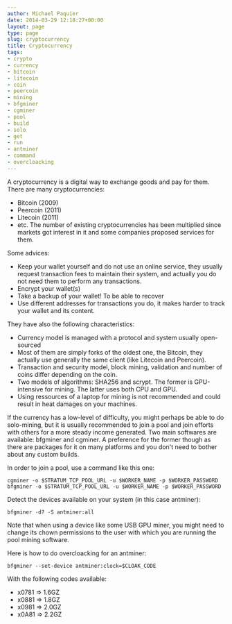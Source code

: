 ```yaml
---
author: Michael Paquier
date: 2014-03-29 12:18:27+00:00
layout: page
type: page
slug: cryptocurrency
title: Cryptocurrency
tags:
- crypto
- currency
- bitcoin
- litecoin
- coin
- peercoin
- mining
- bfgminer
- cgminer
- pool
- build
- solo
- get
- run
- antminer
- command
- overcloacking
---
```

A cryptocurrency is a digital way to exchange goods and pay for them. There
are many cryptocurrencies:

  * Bitcoin (2009)
  * Peercoin (2011)
  * Litecoin (2011)
  * etc. The number of existing cryptocurrencies has been multiplied since
markets got interest in it and some companies proposed services for them.

Some advices:

  * Keep your wallet yourself and do not use an online service, they
usually request transaction fees to maintain their system, and actually
you do not need them to perform any transactions.
  * Encrypt your wallet(s)
  * Take a backup of your wallet! To be able to recover
  * Use different addresses for transactions you do, it makes harder to
track your wallet and its content.

They have also the following characteristics:

  * Currency model is managed with a protocol and system usually open-sourced
  * Most of them are simply forks of the oldest one, the Bitcoin, they actually
use generally the same client (like Litecoin and Peercoin).
  * Transaction and security model, block mining, validation and number of
coins differ depending on the coin.
  * Two models of algorithms: SHA256 and scrypt. The former is GPU-intensive
for mining. The latter uses both CPU and GPU.
  * Using ressources of a laptop for mining is not recommended and could
result in heat damages on your machines.

If the currency has a low-level of difficulty, you might perhaps be able to
do solo-mining, but it is usually recommended to join a pool and join efforts
with others for a more steady income generated. Two main softwares are
available: bfgminer and cgminer. A preference for the former though as there
are packages for it on many platforms and you don't need to bother about
any custom builds.

In order to join a pool, use a command like this one:

    cgminer -o $STRATUM_TCP_POOL_URL -u $WORKER_NAME -p $WORKER_PASSWORD
    bfgminer -o $STRATUM_TCP_POOL_URL -u $WORKER_NAME -p $WORKER_PASSWORD

Detect the devices available on your system (in this case antminer):

    bfgminer -d? -S antminer:all

Note that when using a device like some USB GPU miner, you might need to
change its chown permissions to the user with which you are running the pool
mining software.

Here is how to do overcloacking for an antminer:

    bfgminer --set-device antminer:clock=$CLOAK_CODE

With the following codes available:

  * x0781 => 1.6GZ
  * x0881 => 1.8GZ
  * x0981 => 2.0GZ
  * x0A81 => 2.2GZ
